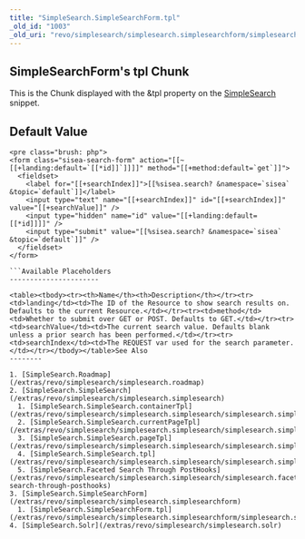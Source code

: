 ```yaml
---
title: "SimpleSearch.SimpleSearchForm.tpl"
_old_id: "1003"
_old_uri: "revo/simplesearch/simplesearch.simplesearchform/simplesearch.simplesearchform.tpl"
---
```


SimpleSearchForm's tpl Chunk
----------------------------

This is the Chunk displayed with the &tpl property on the [SimpleSearch](/extras/revo/simplesearch/simplesearch.simplesearchform "SimpleSearch.SimpleSearchForm") snippet.

Default Value
-------------

```
<pre class="brush: php">
<form class="sisea-search-form" action="[[~[[+landing:default=`[[*id]]`]]]]" method="[[+method:default=`get`]]">
  <fieldset>
    <label for="[[+searchIndex]]">[[%sisea.search? &namespace=`sisea` &topic=`default`]]</label>
    <input type="text" name="[[+searchIndex]]" id="[[+searchIndex]]" value="[[+searchValue]]" />
    <input type="hidden" name="id" value="[[+landing:default=[[*id]]]]" /> 
    <input type="submit" value="[[%sisea.search? &namespace=`sisea` &topic=`default`]]" />
  </fieldset>
</form>

```Available Placeholders
----------------------

<table><tbody><tr><th>Name</th><th>Description</th></tr><tr><td>landing</td><td>The ID of the Resource to show search results on. Defaults to the current Resource.</td></tr><tr><td>method</td><td>Whether to submit over GET or POST. Defaults to GET.</td></tr><tr><td>searchValue</td><td>The current search value. Defaults blank unless a prior search has been performed.</td></tr><tr><td>searchIndex</td><td>The REQUEST var used for the search parameter.</td></tr></tbody></table>See Also
--------

1. [SimpleSearch.Roadmap](/extras/revo/simplesearch/simplesearch.roadmap)
2. [SimpleSearch.SimpleSearch](/extras/revo/simplesearch/simplesearch.simplesearch)
  1. [SimpleSearch.SimpleSearch.containerTpl](/extras/revo/simplesearch/simplesearch.simplesearch/simplesearch.simplesearch.containertpl)
  2. [SimpleSearch.SimpleSearch.currentPageTpl](/extras/revo/simplesearch/simplesearch.simplesearch/simplesearch.simplesearch.currentpagetpl)
  3. [SimpleSearch.SimpleSearch.pageTpl](/extras/revo/simplesearch/simplesearch.simplesearch/simplesearch.simplesearch.pagetpl)
  4. [SimpleSearch.SimpleSearch.tpl](/extras/revo/simplesearch/simplesearch.simplesearch/simplesearch.simplesearch.tpl)
  5. [SimpleSearch.Faceted Search Through PostHooks](/extras/revo/simplesearch/simplesearch.simplesearch/simplesearch.faceted-search-through-posthooks)
3. [SimpleSearch.SimpleSearchForm](/extras/revo/simplesearch/simplesearch.simplesearchform)
  1. [SimpleSearch.SimpleSearchForm.tpl](/extras/revo/simplesearch/simplesearch.simplesearchform/simplesearch.simplesearchform.tpl)
4. [SimpleSearch.Solr](/extras/revo/simplesearch/simplesearch.solr)